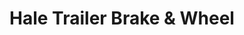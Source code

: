 ---
title: "Hale Trailer Brake & Wheel"
url: /jessup/hale-trailer-brake-and-wheel/
shop: trailer
---
